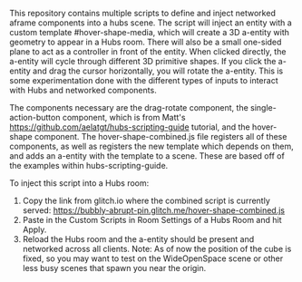 This repository contains multiple scripts to define and inject networked aframe components into a hubs scene. The script will inject an entity with a custom template
#hover-shape-media, which will create a 3D a-entity with geometry to appear in a Hubs room. There will also be a small one-sided plane to act as a controller in front of the entity. When clicked directly, the a-entity will cycle through different 3D primitive shapes.
If you click the a-entity and drag the cursor horizontally, you will rotate the a-entity. This is some experimentation done with the different types of inputs to interact with
Hubs and networked components.

The components necessary are the drag-rotate component, the single-action-button component, which is from Matt's https://github.com/aelatgt/hubs-scripting-guide tutorial, and the hover-shape component.
The hover-shape-combined.js file registers all of these components, as well as registers the new template which depends on them, and adds an a-entity with the template to a
scene. These are based off of the examples within hubs-scripting-guide.

To inject this script into a Hubs room:
1. Copy the link from glitch.io where the combined script is currently served: https://bubbly-abrupt-pin.glitch.me/hover-shape-combined.js
2. Paste in the Custom Scripts in Room Settings of a Hubs Room and hit Apply.
3. Reload the Hubs room and the a-entity should be present and networked across all clients.
Note: As of now the position of the cube is fixed, so you may want to test on the WideOpenSpace scene or other less busy scenes that spawn you near the origin.
